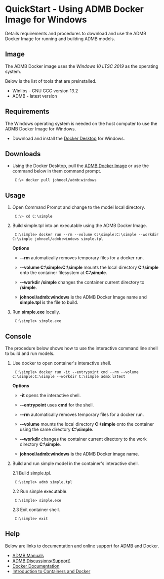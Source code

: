 QuickStart - Using ADMB Docker Image for Windows
================================================

Details requirements and procedures to download and use the ADMB Docker Image for running and building ADMB models.

Image
-----

The ADMB Docker image uses the *Windows 10 LTSC 2019* as the operating system.

Below is the list of tools that are preinstalled.

* Winlibs - GNU GCC version 13.2 
* ADMB - latest version

Requirements
------------

The Windows operating system is needed on the host computer to use the ADMB Docker Image for Windows.

* Download and install the [Docker Desktop](https://www.docker.com/products/docker-desktop/) for Windows.

Downloads
---------

* Using the Docker Desktop, pull the [ADMB Docker Image](https://hub.docker.com/r/johnoel/admb/) or use the command below in them command prompt.

       C:\> docker pull johnoel/admb:windows

Usage
-----

1. Open Command Prompt and change to the model local directory.

        C:\> cd C:\simple

2. Build simple.tpl into an executable using the ADMB Docker Image.

        C:\simple> docker run --rm --volume C:\simple:C:\simple --workdir C:\simple johnoel/admb:windows simple.tpl

    **Options**

    * **--rm** automatically removes temporary files for a docker run.

    * **--volume C:\simple:C:\simple** mounts the local directory **C:\simple** onto the container filesystem at **C:\simple**.

    * **--workdir /simple** changes the container current directory to **/simple**. 

    * **johnoel/admb:windows** is the ADMB Docker Image name and **simple.tpl** is the file to build.

3. Run **simple.exe** locally.

        C:\simple> simple.exe

Console
-------

The procedure below shows how to use the interactive command line shell to build and run models.

1. Use docker to open container's interactive shell.

        C:\simple> docker run -it --entrypoint cmd --rm --volume C:\simple:C:\simple --workdir C:\simple admb:latest

    **Options**

    * **-it** opens the interactive shell.

    * **--entrypoint** uses **cmd** for the shell.

    * **--rm** automatically removes temporary files for a docker run.

    * **--volume** mounts the local directory **C:\simple** onto the container using the same directory **C:\simple**.

    * **--workdir** changes the container current directory to the work directory **C:\simple**. 

    * **johnoel/admb:windows** is the ADMB Docker image name.

2. Build and run simple model in the container's interactive shell.
    
      2.1 Build simple.tpl.

        C:\simple> admb simple.tpl

      2.2 Run simple executable.

        C:\simple> simple.exe

      2.3 Exit container shell.

        C:\simple> exit

Help
----

Below are links to documentation and online support for ADMB and Docker.

* [ADMB Manuals](https://www.admb-project.org/docs/manuals/)
* [ADMB Discussions(Support)](https://github.com/admb-project/admb/discussions)
* [Docker Documentation](https://docs.docker.com/)
* [Introduction to Containers and Docker](https://learn.microsoft.com/en-us/dotnet/architecture/microservices/container-docker-introduction/)

